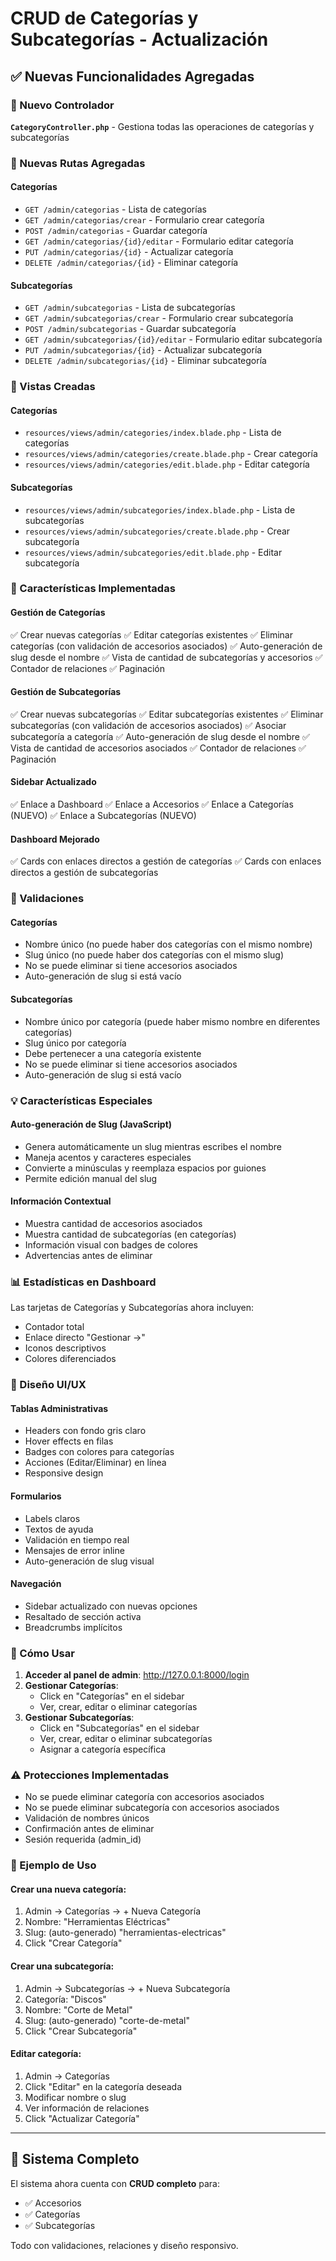 # CRUD de Categorías y Subcategorías - Actualización

## ✅ Nuevas Funcionalidades Agregadas

### 📁 Nuevo Controlador
**`CategoryController.php`** - Gestiona todas las operaciones de categorías y subcategorías

### 🔗 Nuevas Rutas Agregadas

#### Categorías
- `GET /admin/categorias` - Lista de categorías
- `GET /admin/categorias/crear` - Formulario crear categoría
- `POST /admin/categorias` - Guardar categoría
- `GET /admin/categorias/{id}/editar` - Formulario editar categoría
- `PUT /admin/categorias/{id}` - Actualizar categoría
- `DELETE /admin/categorias/{id}` - Eliminar categoría

#### Subcategorías
- `GET /admin/subcategorias` - Lista de subcategorías
- `GET /admin/subcategorias/crear` - Formulario crear subcategoría
- `POST /admin/subcategorias` - Guardar subcategoría
- `GET /admin/subcategorias/{id}/editar` - Formulario editar subcategoría
- `PUT /admin/subcategorias/{id}` - Actualizar subcategoría
- `DELETE /admin/subcategorias/{id}` - Eliminar subcategoría

### 🎨 Vistas Creadas

#### Categorías
- `resources/views/admin/categories/index.blade.php` - Lista de categorías
- `resources/views/admin/categories/create.blade.php` - Crear categoría
- `resources/views/admin/categories/edit.blade.php` - Editar categoría

#### Subcategorías
- `resources/views/admin/subcategories/index.blade.php` - Lista de subcategorías
- `resources/views/admin/subcategories/create.blade.php` - Crear subcategoría
- `resources/views/admin/subcategories/edit.blade.php` - Editar subcategoría

### 🎯 Características Implementadas

#### Gestión de Categorías
✅ Crear nuevas categorías
✅ Editar categorías existentes
✅ Eliminar categorías (con validación de accesorios asociados)
✅ Auto-generación de slug desde el nombre
✅ Vista de cantidad de subcategorías y accesorios
✅ Contador de relaciones
✅ Paginación

#### Gestión de Subcategorías
✅ Crear nuevas subcategorías
✅ Editar subcategorías existentes
✅ Eliminar subcategorías (con validación de accesorios asociados)
✅ Asociar subcategoría a categoría
✅ Auto-generación de slug desde el nombre
✅ Vista de cantidad de accesorios asociados
✅ Contador de relaciones
✅ Paginación

#### Sidebar Actualizado
✅ Enlace a Dashboard
✅ Enlace a Accesorios
✅ Enlace a Categorías (NUEVO)
✅ Enlace a Subcategorías (NUEVO)

#### Dashboard Mejorado
✅ Cards con enlaces directos a gestión de categorías
✅ Cards con enlaces directos a gestión de subcategorías

### 🔐 Validaciones

#### Categorías
- Nombre único (no puede haber dos categorías con el mismo nombre)
- Slug único (no puede haber dos categorías con el mismo slug)
- No se puede eliminar si tiene accesorios asociados
- Auto-generación de slug si está vacío

#### Subcategorías
- Nombre único por categoría (puede haber mismo nombre en diferentes categorías)
- Slug único por categoría
- Debe pertenecer a una categoría existente
- No se puede eliminar si tiene accesorios asociados
- Auto-generación de slug si está vacío

### 💡 Características Especiales

#### Auto-generación de Slug (JavaScript)
- Genera automáticamente un slug mientras escribes el nombre
- Maneja acentos y caracteres especiales
- Convierte a minúsculas y reemplaza espacios por guiones
- Permite edición manual del slug

#### Información Contextual
- Muestra cantidad de accesorios asociados
- Muestra cantidad de subcategorías (en categorías)
- Información visual con badges de colores
- Advertencias antes de eliminar

### 📊 Estadísticas en Dashboard

Las tarjetas de Categorías y Subcategorías ahora incluyen:
- Contador total
- Enlace directo "Gestionar →"
- Iconos descriptivos
- Colores diferenciados

### 🎨 Diseño UI/UX

#### Tablas Administrativas
- Headers con fondo gris claro
- Hover effects en filas
- Badges con colores para categorías
- Acciones (Editar/Eliminar) en línea
- Responsive design

#### Formularios
- Labels claros
- Textos de ayuda
- Validación en tiempo real
- Mensajes de error inline
- Auto-generación de slug visual

#### Navegación
- Sidebar actualizado con nuevas opciones
- Resaltado de sección activa
- Breadcrumbs implícitos

### 🚀 Cómo Usar

1. **Acceder al panel de admin**: http://127.0.0.1:8000/login
2. **Gestionar Categorías**:
   - Click en "Categorías" en el sidebar
   - Ver, crear, editar o eliminar categorías
3. **Gestionar Subcategorías**:
   - Click en "Subcategorías" en el sidebar
   - Ver, crear, editar o eliminar subcategorías
   - Asignar a categoría específica

### ⚠️ Protecciones Implementadas

- No se puede eliminar categoría con accesorios asociados
- No se puede eliminar subcategoría con accesorios asociados
- Validación de nombres únicos
- Confirmación antes de eliminar
- Sesión requerida (admin_id)

### 📝 Ejemplo de Uso

#### Crear una nueva categoría:
1. Admin → Categorías → + Nueva Categoría
2. Nombre: "Herramientas Eléctricas"
3. Slug: (auto-generado) "herramientas-electricas"
4. Click "Crear Categoría"

#### Crear una subcategoría:
1. Admin → Subcategorías → + Nueva Subcategoría
2. Categoría: "Discos"
3. Nombre: "Corte de Metal"
4. Slug: (auto-generado) "corte-de-metal"
5. Click "Crear Subcategoría"

#### Editar categoría:
1. Admin → Categorías
2. Click "Editar" en la categoría deseada
3. Modificar nombre o slug
4. Ver información de relaciones
5. Click "Actualizar Categoría"

---

## 🎉 Sistema Completo

El sistema ahora cuenta con **CRUD completo** para:
- ✅ Accesorios
- ✅ Categorías
- ✅ Subcategorías

Todo con validaciones, relaciones y diseño responsivo.
